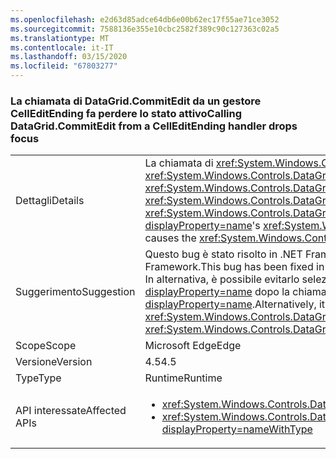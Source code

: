 ```yaml
---
ms.openlocfilehash: e2d63d85adce64db6e00b62ec17f55ae71ce3052
ms.sourcegitcommit: 7588136e355e10cbc2582f389c90c127363c02a5
ms.translationtype: MT
ms.contentlocale: it-IT
ms.lasthandoff: 03/15/2020
ms.locfileid: "67803277"
---
```

### <a name="calling-datagridcommitedit-from-a-celleditending-handler-drops-focus"></a><span data-ttu-id="61daf-101">La chiamata di DataGrid.CommitEdit da un gestore CellEditEnding fa perdere lo stato attivo</span><span class="sxs-lookup"><span data-stu-id="61daf-101">Calling DataGrid.CommitEdit from a CellEditEnding handler drops focus</span></span>

|   |   |
|---|---|
|<span data-ttu-id="61daf-102">Dettagli</span><span class="sxs-lookup"><span data-stu-id="61daf-102">Details</span></span>|<span data-ttu-id="61daf-103">La chiamata di <xref:System.Windows.Controls.DataGrid.CommitEdit> da uno dei gestori eventi <xref:System.Windows.Controls.DataGrid.CellEditEnding?displayProperty=name> di <xref:System.Windows.Controls.DataGrid?displayProperty=name> causa la perdita dello stato attivo per <xref:System.Windows.Controls.DataGrid?displayProperty=name>.</span><span class="sxs-lookup"><span data-stu-id="61daf-103">Calling <xref:System.Windows.Controls.DataGrid.CommitEdit> from one of the <xref:System.Windows.Controls.DataGrid?displayProperty=name>'s <xref:System.Windows.Controls.DataGrid.CellEditEnding?displayProperty=name> event handlers causes the <xref:System.Windows.Controls.DataGrid?displayProperty=name> to lose focus.</span></span>|
|<span data-ttu-id="61daf-104">Suggerimento</span><span class="sxs-lookup"><span data-stu-id="61daf-104">Suggestion</span></span>|<span data-ttu-id="61daf-105">Questo bug è stato risolto in .NET Framework 4.5.2, pertanto può essere evitato eseguendo l'aggiornamento di .NET Framework.</span><span class="sxs-lookup"><span data-stu-id="61daf-105">This bug has been fixed in the .NET Framework 4.5.2, so it can be avoided by upgrading the .NET Framework.</span></span> <span data-ttu-id="61daf-106">In alternativa, è possibile evitarlo selezionando di nuovo in modo esplicito <xref:System.Windows.Controls.DataGrid?displayProperty=name> dopo la chiamata di <xref:System.Windows.Controls.DataGrid.CommitEdit?displayProperty=name>.</span><span class="sxs-lookup"><span data-stu-id="61daf-106">Alternatively, it can be avoided by explicitly re-selecting the <xref:System.Windows.Controls.DataGrid?displayProperty=name> after calling <xref:System.Windows.Controls.DataGrid.CommitEdit?displayProperty=name>.</span></span>|
|<span data-ttu-id="61daf-107">Scope</span><span class="sxs-lookup"><span data-stu-id="61daf-107">Scope</span></span>|<span data-ttu-id="61daf-108">Microsoft Edge</span><span class="sxs-lookup"><span data-stu-id="61daf-108">Edge</span></span>|
|<span data-ttu-id="61daf-109">Versione</span><span class="sxs-lookup"><span data-stu-id="61daf-109">Version</span></span>|<span data-ttu-id="61daf-110">4.5</span><span class="sxs-lookup"><span data-stu-id="61daf-110">4.5</span></span>|
|<span data-ttu-id="61daf-111">Type</span><span class="sxs-lookup"><span data-stu-id="61daf-111">Type</span></span>|<span data-ttu-id="61daf-112">Runtime</span><span class="sxs-lookup"><span data-stu-id="61daf-112">Runtime</span></span>|
|<span data-ttu-id="61daf-113">API interessate</span><span class="sxs-lookup"><span data-stu-id="61daf-113">Affected APIs</span></span>|<ul><li><xref:System.Windows.Controls.DataGrid.CommitEdit?displayProperty=nameWithType></li><li><xref:System.Windows.Controls.DataGrid.CommitEdit(System.Windows.Controls.DataGridEditingUnit,System.Boolean)?displayProperty=nameWithType></li></ul>|
